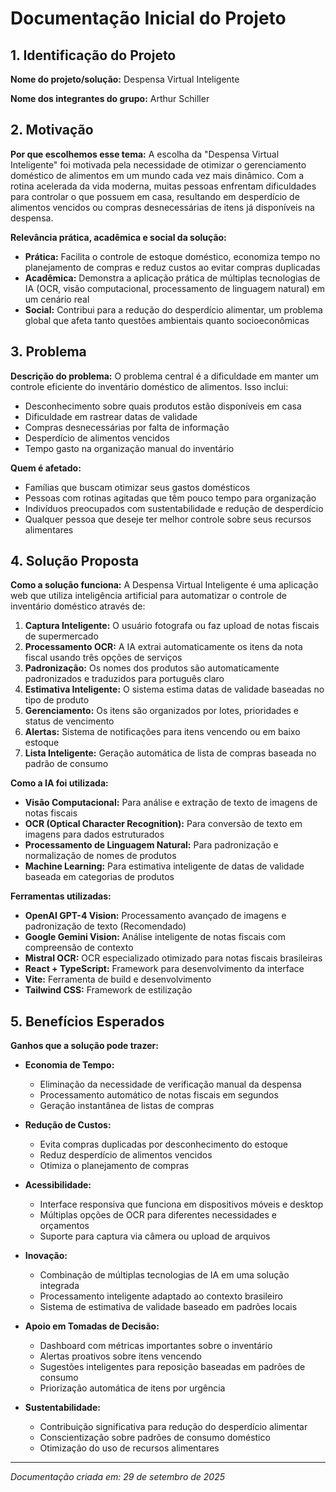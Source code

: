 # Documentação Inicial do Projeto

## 1. Identificação do Projeto

**Nome do projeto/solução:** Despensa Virtual Inteligente

**Nome dos integrantes do grupo:** Arthur Schiller

## 2. Motivação

**Por que escolhemos esse tema:**
A escolha da "Despensa Virtual Inteligente" foi motivada pela necessidade de otimizar o gerenciamento doméstico de alimentos em um mundo cada vez mais dinâmico. Com a rotina acelerada da vida moderna, muitas pessoas enfrentam dificuldades para controlar o que possuem em casa, resultando em desperdício de alimentos vencidos ou compras desnecessárias de itens já disponíveis na despensa.

**Relevância prática, acadêmica e social da solução:**
- **Prática:** Facilita o controle de estoque doméstico, economiza tempo no planejamento de compras e reduz custos ao evitar compras duplicadas
- **Acadêmica:** Demonstra a aplicação prática de múltiplas tecnologias de IA (OCR, visão computacional, processamento de linguagem natural) em um cenário real
- **Social:** Contribui para a redução do desperdício alimentar, um problema global que afeta tanto questões ambientais quanto socioeconômicas

## 3. Problema

**Descrição do problema:**
O problema central é a dificuldade em manter um controle eficiente do inventário doméstico de alimentos. Isso inclui:
- Desconhecimento sobre quais produtos estão disponíveis em casa
- Dificuldade em rastrear datas de validade
- Compras desnecessárias por falta de informação
- Desperdício de alimentos vencidos
- Tempo gasto na organização manual do inventário

**Quem é afetado:**
- Famílias que buscam otimizar seus gastos domésticos
- Pessoas com rotinas agitadas que têm pouco tempo para organização
- Indivíduos preocupados com sustentabilidade e redução de desperdício
- Qualquer pessoa que deseje ter melhor controle sobre seus recursos alimentares

## 4. Solução Proposta

**Como a solução funciona:**
A Despensa Virtual Inteligente é uma aplicação web que utiliza inteligência artificial para automatizar o controle de inventário doméstico através de:

1. **Captura Inteligente:** O usuário fotografa ou faz upload de notas fiscais de supermercado
2. **Processamento OCR:** A IA extrai automaticamente os itens da nota fiscal usando três opções de serviços
3. **Padronização:** Os nomes dos produtos são automaticamente padronizados e traduzidos para português claro
4. **Estimativa Inteligente:** O sistema estima datas de validade baseadas no tipo de produto
5. **Gerenciamento:** Os itens são organizados por lotes, prioridades e status de vencimento
6. **Alertas:** Sistema de notificações para itens vencendo ou em baixo estoque
7. **Lista Inteligente:** Geração automática de lista de compras baseada no padrão de consumo

**Como a IA foi utilizada:**
- **Visão Computacional:** Para análise e extração de texto de imagens de notas fiscais
- **OCR (Optical Character Recognition):** Para conversão de texto em imagens para dados estruturados
- **Processamento de Linguagem Natural:** Para padronização e normalização de nomes de produtos
- **Machine Learning:** Para estimativa inteligente de datas de validade baseada em categorias de produtos

**Ferramentas utilizadas:**
- **OpenAI GPT-4 Vision:** Processamento avançado de imagens e padronização de texto (Recomendado)
- **Google Gemini Vision:** Análise inteligente de notas fiscais com compreensão de contexto
- **Mistral OCR:** OCR especializado otimizado para notas fiscais brasileiras
- **React + TypeScript:** Framework para desenvolvimento da interface
- **Vite:** Ferramenta de build e desenvolvimento
- **Tailwind CSS:** Framework de estilização

## 5. Benefícios Esperados

**Ganhos que a solução pode trazer:**

- **Economia de Tempo:** 
  - Eliminação da necessidade de verificação manual da despensa
  - Processamento automático de notas fiscais em segundos
  - Geração instantânea de listas de compras

- **Redução de Custos:**
  - Evita compras duplicadas por desconhecimento do estoque
  - Reduz desperdício de alimentos vencidos
  - Otimiza o planejamento de compras

- **Acessibilidade:**
  - Interface responsiva que funciona em dispositivos móveis e desktop
  - Múltiplas opções de OCR para diferentes necessidades e orçamentos
  - Suporte para captura via câmera ou upload de arquivos

- **Inovação:**
  - Combinação de múltiplas tecnologias de IA em uma solução integrada
  - Processamento inteligente adaptado ao contexto brasileiro
  - Sistema de estimativa de validade baseado em padrões locais

- **Apoio em Tomadas de Decisão:**
  - Dashboard com métricas importantes sobre o inventário
  - Alertas proativos sobre itens vencendo
  - Sugestões inteligentes para reposição baseadas em padrões de consumo
  - Priorização automática de itens por urgência

- **Sustentabilidade:**
  - Contribuição significativa para redução do desperdício alimentar
  - Conscientização sobre padrões de consumo doméstico
  - Otimização do uso de recursos alimentares

---

*Documentação criada em: 29 de setembro de 2025*